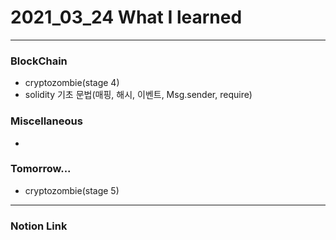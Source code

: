 # 2021_03_24 What I learned

-----
### BlockChain

* cryptozombie(stage 4)
* solidity 기초 문법(매핑, 해시, 이벤트, Msg.sender, require)

### Miscellaneous

* 


### Tomorrow...

* cryptozombie(stage 5) 
-----

### Notion Link

